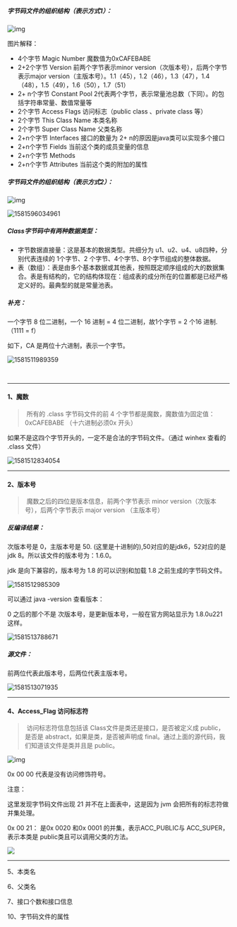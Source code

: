 

##### 字节码文件的组织结构（表示方式1）：

![img](../../../typora-user-images/1204119-20190317130349811-602954149.png)

图片解释：

- 4个字节 Magic Number 魔数值为0xCAFEBABE
- 2+2个字节 Version 前两个字节表示minor version（次版本号），后两个字节表示major version（主版本号）。1.1（45），1.2（46），1.3（47），1.4（48），1.5（49），1.6（50），1.7（51）
- 2+ n个字节 Constant Pool    2代表两个字节，表示常量池总数（下同）。的包括字符串常量、数值常量等
- 2个字节 Access Flags 访问标志（public class 、private class 等）
- 2个字节 This Class Name  本类名称
- 2个字节 Super Class Name  父类名称
- 2+n个字节 Interfaces    接口的数量为 2+ n的原因是java类可以实现多个接口
- 2+n个字节 Fields 当前这个类的成员变量的信息
- 2+n个字节 Methods  
- 2+n个字节 Attributes 当前这个类的附加的属性



##### 字节码文件的组织结构（表示方式2）：

![img](../../../typora-user-images/20141009134351421.png)





![1581596034961](../../../typora-user-images/1581596034961.png)



##### Class字节码中有两种数据类型：

* 字节数据直接量：这是基本的数据类型。共细分为 u1、u2、u4、u8四种，分别代表连续的 1个字节、2 个字节、4个字节、8个字节组成的整体数据。
* 表（数组）：表是由多个基本数据或其他表，按照既定顺序组成的大的数据集合。表是有结构的，它的结构体现在：组成表的成分所在的位置都是已经严格定义好的。最典型的就是常量池表。



##### 补充：

一个字节 8 位二进制，一个 16 进制 = 4 位二进制，故1个字节 = 2 个16 进制.（1111 = f）

如下，CA 是两位十六进制，表示一个字节。

![1581511989359](../../../typora-user-images/1581511989359.png)

​		

***



#### 1、魔数

> ​        所有的 .class 字节码文件的前 4 个字节都是魔数，魔数值为固定值：0xCAFEBABE （十六进制必须0x 开头）

如果不是这四个字节开头的，一定不是合法的字节码文件。（通过 winhex 查看的 .class 文件）

![1581512834054](../../../typora-user-images/1581512834054.png)

***



#### 2、版本号

> ​        魔数之后的四位是版本信息，前两个字节表示 minor version（次版本号），后两个字节表示 major version （主版本号）

##### 反编译结果：

次版本号是 0，主版本号是 50. (这里是十进制的),50对应的是jdk6，52对应的是 jdk 8。所以该文件的版本号为：1.6.0。

 jdk 是向下兼容的，版本号为 1.8 的可以识别和加载 1.8 之前生成的字节码文件。

![1581512985309](../../../typora-user-images/1581512985309.png)

可以通过 java -version 查看版本：

0 之后的那个不是 次版本号，是更新版本号，一般在官方网站显示为 1.8.0u221 这样。

![1581513788671](../../../typora-user-images/1581513788671.png)



##### 源文件：

前两位代表此版本号，后两位代表主版本号。

![1581513071935](../../../typora-user-images/1581513071935.png)

***



#### 4、Access_Flag 访问标志符

> ​     访问标志符信息包括该 Class文件是类还是接口，是否被定义成 public，是否是 abstract，如果是类，是否被声明成 final。通过上面的源代码，我们知道该文件是类并且是 public。

![img](../../../typora-user-images/20141009130149170.png)

0x 00 00 代表是没有访问修饰符号。

注意：

这里发现字节码文件出现 21 并不在上面表中，这是因为 jvm 会把所有的标志符做并集处理。

0x 00 21： 是0x 0020 和0x 0001 的并集，表示ACC_PUBLIC与 ACC_SUPER，表示本类是 public类且可以调用父类的方法。

**![  ](../../../typora-user-images/1581597217517.png)**



***

5、本类名

6、父类名

7、接口个数和接口信息

10、字节码文件的属性